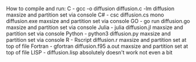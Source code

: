 How to compile and run:
C - gcc -o diffusion diffusion.c -lm
    diffusion
    maxsize and partition set via console
C# - csc diffusion.cs
    mono diffusion.exe
    maxsize and partition set via console
GO - go run diffusion.go
    maxsize and partition set via console
Julia - julia diffusion.jl
    maxsize and partition set via console
Python - python3 diffusion.py
    maxsize and partition set via console
R - Rscript diffusion.r
    maxsize and partition set at top of file
Fortran - gfortran diffusion.f95
    a.out
    maxsize and partition set at top of file
LISP - diffusion.lisp
    absolutely doesn't work
    not even a bit